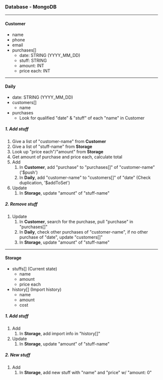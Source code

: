 ### Database - MongoDB
---
#### Customer
* name
* phone
* email
* purchases[]
    - date: STRING (YYYY_MM_DD)
    - stuff: STRING
    - amount: INT
    - price each: INT

---

#### Daily
* date: STRING (YYYY_MM_DD)
* customers[]
    - name
* purchases
    - Look for qualified "date" & "stuff" of each "name" in Customer

##### 1. Add stuff
1. Give a list of "customer-name" from **Customer**
2. Give a list of "stuff-name" from **Storage**
3. Look up "price each"/"amount" from **Storage**
4. Get amount of purchase and price each, calculate total
5. Add 
    1. In **Customer**, add "purchase" to "purchases[]" of "customer-name" ('$push')
    2. In **Daily**, add "customer-name" to "customers[]" of "date" (Check duplication, '$addToSet')
6. Update
    1. In **Storage**, update "amount" of "stuff-name"

##### 2. Remove stuff
1. Update
    1. In **Customer**, search for the purchase, pull "purchase" in "purchases[]"
    2. In **Daily**, check other purchases of "customer-name", if no other purchase of "date", update "customers[]"
    3. In **Storage**, update "amount" of "stuff-name"

---

#### Storage
* stuffs[]   (Current state)
    - name
    - amount
    - price each
* history[] (Import history)
    - name
    - amount
    - cost

##### 1. Add stuff
1. Add
    1. In **Storage**, add import info in "history[]"
2. Update
    1. In **Storage**, update "amount" of "stuff-name"
    
##### 2. New stuff
1. Add
    1. In **Storage**, add new stuff with "name" and "price" w/ "amount: 0"
